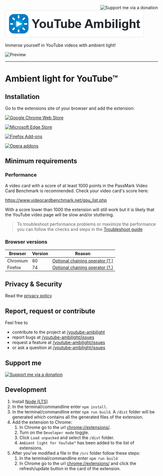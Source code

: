 <a href="https://ko-fi.com/G2G59EK8L" rel="noopener">
  <img align="right" src="https://github.com/WesselKroos/youtube-ambilight/blob/master/src/images/donate.svg?raw=true" title="Support me via a donation">
</a>

[![Ambient light for YouTube™](https://github.com/WesselKroos/youtube-ambilight/blob/master/assets/heading.png?raw=true)](https://github.com/WesselKroos/youtube-ambilight#readme)

Immerse yourself in YouTube videos with ambient light!

![Preview](https://github.com/WesselKroos/chrome-youtube-ambilight/blob/master/assets/readme/screenshot-1.jpg?raw=true)

---

# Ambient light for YouTube™

## Installation
Go to the extensions site of your browser and add the extension:

[![Google Chrome Web Store](https://github.com/WesselKroos/youtube-ambilight/blob/master/assets/browsers/Google%20Chrome.png?raw=true)](https://chrome.google.com/webstore/detail/youtube-ambilight/paponcgjfojgemddooebbgniglhkajkj)

[![Microsoft Edge Store](https://github.com/WesselKroos/chrome-youtube-ambilight/blob/master/assets/browsers/Microsoft%20Edge.png?raw=true)](https://microsoftedge.microsoft.com/addons/detail/cmggdjjjfembmemhleknmfpakmgggjcf)

[![Firefox Add-ons](https://github.com/WesselKroos/chrome-youtube-ambilight/blob/master/assets/browsers/Firefox.png?raw=true)](https://addons.mozilla.org/en-US/firefox/addon/ambient-light-for-youtube/)

[![Opera addons](https://github.com/WesselKroos/youtube-ambilight/blob/master/assets/browsers/Opera.png?raw=true)](https://addons.opera.com/nl/extensions/details/youtube-ambilight/)


## Minimum requirements

### Performance
A video card with a score of at least 1000 points in the PassMark Video Card Benchmark is recommended.
Check your video card's score here:

https://www.videocardbenchmark.net/gpu_list.php

With a score lower than 1000 the extension will still work but it is likely that the YouTube video page will be slow and/or stuttering.
> To troubleshoot performance problems or maximize the performance you can follow the checks and steps in the [Troubleshoot guide](https://github.com/WesselKroos/youtube-ambilight/blob/master/TROUBLESHOOT.md)


### Browser versions
| Browser  | Version | Reason |
| -------- | ------- | ------ |
| Chromium | 80      | [Optional chaining operator (?.)](https://caniuse.com/mdn-javascript_operators_optional_chaining) |
| Firefox  | 74      | [Optional chaining operator (?.)](https://caniuse.com/mdn-javascript_operators_optional_chaining) |


## Privacy & Security
Read the [privacy policy](/PRIVACY-POLICY.md)


## Report, request or contribute
Feel free to 
- contribute to the project at [/youtube-ambilight](https://github.com/WesselKroos/youtube-ambilight)
- report bugs at [/youtube-ambilight/issues](https://github.com/WesselKroos/youtube-ambilight/issues)
- request a feature at [/youtube-ambilight/issues](https://github.com/WesselKroos/youtube-ambilight/issues)
- or ask a question at [/youtube-ambilight/issues](https://github.com/WesselKroos/youtube-ambilight/issues)


## Support me
[![Support me via a donation](https://github.com/WesselKroos/youtube-ambilight/blob/master/src/images/donate.svg?raw=true)](https://ko-fi.com/G2G59EK8L)


## Development
1. Install [Node (LTS)](https://nodejs.org/en/download/)
2. In the terminal/commandline enter `npm install`.
3. In the terminal/commandline enter `npm run build`. A `/dist` folder will be generated which contains all the generated files of the extension.
4. Add the extension to Chrome:
    1. In Chrome go to the url [chrome://extensions/](chrome://extensions/).
    2. Turn on the `Developer mode` toggle.
    3. Click `Load unpacked` and select the `/dist` folder.
    4. `Ambient light for YouTube™` has been added to the list of extensions.
5. After you've modified a file in the `/src` folder follow these steps:
    1. In the terminal/commandline enter `npm run build`
    2. In Chrome go to the url [chrome://extensions/](chrome://extensions/) and click the refresh/update button in the card of the extension.
